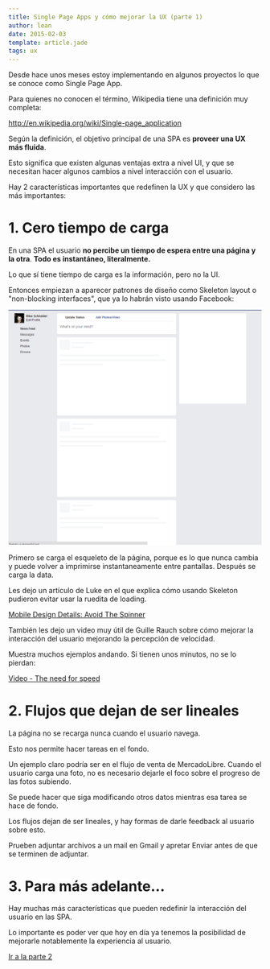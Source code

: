 ```yaml
---
title: Single Page Apps y cómo mejorar la UX (parte 1)
author: lean
date: 2015-02-03
template: article.jade
tags: ux
---
```


Desde hace unos meses estoy implementando en algunos proyectos lo que se conoce como Single Page App.

Para quienes no conocen el término, Wikipedia tiene una definición muy completa:

http://en.wikipedia.org/wiki/Single-page_application

Según la definición, el objetivo principal de una SPA es **proveer una UX más fluida**.

Esto significa que existen algunas ventajas extra a nivel UI, y que se necesitan hacer algunos cambios a nivel interacción con el usuario.

Hay 2 características importantes que redefinen la UX y que considero las más importantes:

# 1. Cero tiempo de carga

En una SPA el usuario **no percibe un tiempo de espera entre una página y la otra**. **Todo es instantáneo, literalmente.**

Lo que sí tiene tiempo de carga es la información, pero no la UI.

Entonces empiezan a aparecer patrones de diseño como Skeleton layout o "non-blocking interfaces", que ya lo habrán visto usando Facebook:

![Facebook skeleton layout](facebook.png)

Primero se carga el esqueleto de la página, porque es lo que nunca cambia y puede volver a imprimirse instantaneamente entre pantallas. Después se carga la data.

Les dejo un artículo de Luke en el que explica cómo usando Skeleton pudieron evitar usar la ruedita de loading.

[Mobile Design Details: Avoid The Spinner](http://www.lukew.com/ff/entry.asp?1797)

También les dejo un video muy útil de Guille Rauch sobre cómo mejorar la interacción del usuario mejorando la percepción de velocidad.

Muestra muchos ejemplos andando. Si tienen unos minutos, no se lo pierdan:

[Video - The need for speed](https://www.youtube.com/watch?v=Ar9R-CX217o)

# 2. Flujos que dejan de ser lineales

La página no se recarga nunca cuando el usuario navega.

Esto nos permite hacer tareas en el fondo.

Un ejemplo claro podría ser en el flujo de venta de MercadoLibre. Cuando el usuario carga una foto, no es necesario dejarle el foco sobre el progreso de las fotos subiendo.

Se puede hacer que siga modificando otros datos mientras esa tarea se hace de fondo.

Los flujos dejan de ser lineales, y hay formas de darle feedback al usuario sobre esto.

Prueben adjuntar archivos a un mail en Gmail y apretar Enviar antes de que se terminen de adjuntar.

# 3. Para más adelante...

Hay muchas más características que pueden redefinir la interacción del usuario en las SPA.

Lo importante es poder ver que hoy en día ya tenemos la posibilidad de mejorarle notablemente la experiencia al usuario.

[Ir a la parte 2](#)
